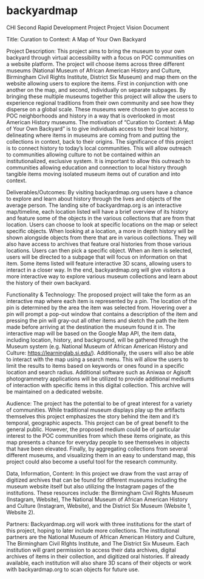 # backyardmap
CHI Second Rapid Development Project
Project Vision Document

Title:
Curation to Context: A Map of Your Own Backyard

Project Description:
This project aims to bring the museum to your own backyard through virtual accessibility with a focus on POC communities on a website platform. The project will choose items across three different museums (National Museum of African American History and Culture, Birmingham Civil Rights Institute, District Six Museum) and map them on the website allowing users to explore the items. First in conjunction with one another on the map, and second, individually on separate subpages. By bringing these multiple museums together this project will allow the users to experience regional traditions from their own community and see how they disperse on a global scale. These museums were chosen to give access to POC neighborhoods and history in a way that is overlooked in most American History museums. The motivation of “Curation to Context: A Map of Your Own Backyard” is to give individuals access to their local history, delineating where items in museums are coming from and putting the collections in context, back to their origins. The significance of this project is to connect history to today’s local communities. This will allow outreach to communities allowing culture to not be contained within an institutionalized, exclusive system. It is important to allow this outreach to communities allowing education and connection to local history through tangible items moving isolated museum items out of curation and into context.
 
Deliverables/Outcomes:
By visiting backyardmap.org users have a chance to explore and learn about history through the lives and objects of the average person. The landing site of backyardmap.org is an interactive map/timeline, each location listed will have a brief overview of its history and feature some of the objects in the various collections that are from that location. Users can choose to look at specific locations on the map or select specific objects. When looking at a location, a more in depth history will be shown alongside objects from there that are in various collections. They will also have access to archives that feature oral histories from those various locations. Users can then pick a specific object. When an item is selected, users will be directed to a subpage that will focus on information on that item. Some items listed will feature interactive 3D scans, allowing users to interact in a closer way. In the end, backyardmap.org will give visitors a more interactive way to explore various museum collections and learn about the history of their own backyard.

Functionality & Technology:
The proposed project will take the form as an interactive map where each item is represented by a pin. The location of the pin is determined by the area the item was selected from. Hovering over a pin will prompt a pop-out window that contains a description of the item and pressing the pin will gray-out all other items and sketch the path the item made before arriving at the destination the museum found it in. The interactive map will be based on the Google Map API, the item data, including location, history, and background, will be gathered through the Museum system (e.g. National Museum of African American History and Culture: https://learninglab.si.edu/). Additionally, the users will also be able to interact with the map using a search menu. This will allow the users to limit the results to items based on keywords or ones found in a specific location and search radius.  Additional software such as Aniwaa or Agisoft photogrammetry applications will be utilized to provide additional mediums of interaction with specific items in this digital collection. This archive will be maintained on a dedicated website.

Audience:
The project has the potential to be of great interest for a variety of communities. While traditional museum displays play up the artifacts themselves this project emphasizes the story behind the item and it’s temporal, geographic aspects. This project can be of great benefit to the general public. However, the proposed medium could be of particular interest to the POC communities from which these items originate, as this map presents a chance for everyday people to see themselves in objects that have been elevated. Finally, by aggregating collections from several different museums, and visualizing them in an easy to understand map, this project could also become a useful tool for the research community.   


Data, Information, Content:
In this project we draw from the vast array of digitized archives that can be found for different museums including the museum website itself but also utilizing the Instagram pages of the institutions. These resources include: the Birmingham Civil Rights Museum (Instagram, Website), The National Museum of African American History and Culture (Instagram, Website), and the District Six Museum (Website 1, Website 2).

Partners:
Backyardmap.org will work with three institutions for the start of this project, hoping to later include more collections. The institutional partners are the National Museum of African American History and Culture, The Birmingham Civil RIghts Institute, and The District Six Museum. Each institution will grant permission to access their data archives, digital archives of items in their collection, and digitized oral histories. If already available, each institution will also share 3D scans of their objects or work with backyardmap.org to scan objects for future use.

